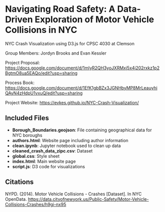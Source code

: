 # Navigating Road Safety: A Data-Driven Exploration of Motor Vehicle Collisions in NYC
NYC Crash Visualization using D3.js for CPSC 4030 at Clemson

Group Members: Jordyn Brooks and Evan Kessler

Project Proposal: <https://docs.google.com/document/d/1mIyR2QH3yoJXRMxj5x4j202rxkz1p2BgtmO8ua5EAQo/edit?usp=sharing>

Process Book: <https://docs.google.com/document/d/1EfK1gbBZx3JGNHbyMP8MrLeauyhiQAyN4zHdpU1vxuQ/edit?usp=sharing>

Project Website: <https://evkes.github.io/NYC-Crash-Visualization/>

## Included Files
- **Borough_Boundaries.geojson**: File containing geographical data for NYC boroughs
-  **authors.html**: Website page including author information
- **clean.ipynb**: Jupyter notebook used to clean up data
- **cleaned_crash_data_zipc.csv**: Dataset
- **global.css**: Style sheet
- **index.html**: Main website page
- **script.js**: D3 code for visualizations

## Citations
NYPD. (2014). Motor Vehicle Collisions - Crashes [Dataset]. In NYC OpenData. <https://data.cityofnewyork.us/Public-Safety/Motor-Vehicle-Collisions-Crashes/h9gi-nx95>
